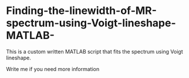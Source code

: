 # Finding-the-linewidth-of-MR-spectrum-using-Voigt-lineshape-MATLAB-

This is a custom written MATLAB script that fits the spectrum using Voigt lineshape.

Write me if you need more information
